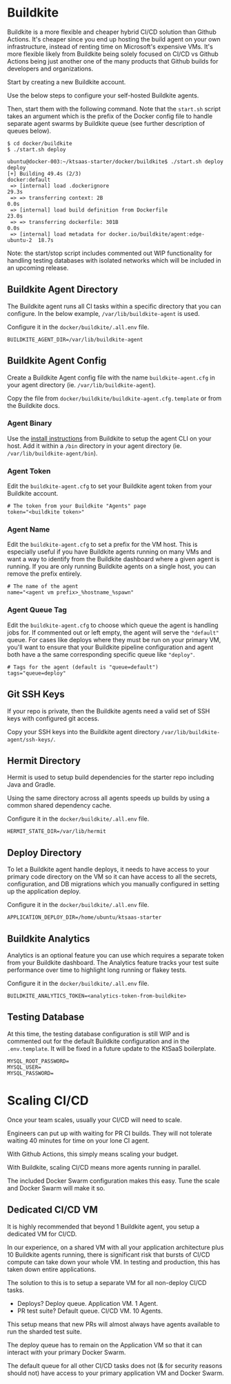 # Buildkite

Buildkite is a more flexible and cheaper hybrid CI/CD solution than Github Actions. It's cheaper since you end up hosting the build agent on your own infrastructure, instead of renting time on Microsoft's expensive VMs. It's more flexible likely from Buildkite being solely focused on CI/CD vs Github Actions being just another one of the many products that Github builds for developers and organizations.

Start by creating a new Buildkite account.

Use the below steps to configure your self-hosted Buildkite agents.

Then, start them with the following command. Note that the `start.sh` script takes an argument which is the prefix of the Docker config file to handle separate agent swarms by Buildkite queue (see further description of queues below).

```
$ cd docker/buildkite
$ ./start.sh deploy

ubuntu@docker-003:~/ktsaas-starter/docker/buildkite$ ./start.sh deploy
deploy
[+] Building 49.4s (2/3)                                         docker:default
 => [internal] load .dockerignore                                         29.3s
 => => transferring context: 2B                                            0.0s
 => [internal] load build definition from Dockerfile                      23.0s
 => => transferring dockerfile: 301B                                       0.0s
 => [internal] load metadata for docker.io/buildkite/agent:edge-ubuntu-2  18.7s
```

Note: the start/stop script includes commented out WIP functionality for handling testing databases with isolated networks which will be included in an upcoming release.

## Buildkite Agent Directory  

The Buildkite agent runs all CI tasks within a specific directory that you can configure. In the below example, `/var/lib/buildkite-agent` is used.

Configure it in the `docker/buildkite/.all.env` file.

```
BUILDKITE_AGENT_DIR=/var/lib/buildkite-agent
```

## Buildkite Agent Config

Create a Buildkite Agent config file with the name `buildkite-agent.cfg` in your agent directory (ie. `/var/lib/buildkite-agent`).

Copy the file from `docker/buildkite/buildkite-agent.cfg.template` or from the Buildkite docs.

### Agent Binary

Use the [install instructions](https://buildkite.com/docs/agent/v3/installation) from Buildkite to setup the agent CLI on your host. Add it within a `/bin` directory in your agent directory (ie. `/var/lib/buildkite-agent/bin`).

### Agent Token

Edit the `buildkite-agent.cfg` to set your Buildkite agent token from your Buildkite account.

```
# The token from your Buildkite "Agents" page
token="<buildkite token>"
```

### Agent Name

Edit the `buildkite-agent.cfg` to set a prefix for the VM host. This is especially useful if you have Buildkite agents running on many VMs and want a way to identify from the Buildkite dashboard where a given agent is running. If you are only running Buildkite agents on a single host, you can remove the prefix entirely.

```
# The name of the agent
name="<agent vm prefix>_%hostname_%spawn"
```

### Agent Queue Tag

Edit the `buildkite-agent.cfg` to choose which queue the agent is handling jobs for. If commented out or left empty, the agent will serve the `"default"` queue. For cases like deploys where they must be run on your primary VM, you'll want to ensure that your Buildkite pipeline configuration and agent both have a the same corresponding specific queue like `"deploy"`.

```
# Tags for the agent (default is "queue=default")
tags="queue=deploy"
```

## Git SSH Keys

If your repo is private, then the Buildkite agents need a valid set of SSH keys with configured git access.

Copy your SSH keys into the Buildkite agent directory `/var/lib/buildkite-agent/ssh-keys/`.

## Hermit Directory

Hermit is used to setup build dependencies for the starter repo including Java and Gradle.

Using the same directory across all agents speeds up builds by using a common shared dependency cache.

Configure it in the `docker/buildkite/.all.env` file.

```
HERMIT_STATE_DIR=/var/lib/hermit
```

## Deploy Directory

To let a Buildkite agent handle deploys, it needs to have access to your primary code directory on the VM so it can have access to all the secrets, configuration, and DB migrations which you manually configured in setting up the application deploy.

Configure it in the `docker/buildkite/.all.env` file.

```
APPLICATION_DEPLOY_DIR=/home/ubuntu/ktsaas-starter
```

## Buildkite Analytics

Analytics is an optional feature you can use which requires a separate token from your Buildkite dashboard. The Analytics feature tracks your test suite performance over time to highlight long running or flakey tests.

Configure it in the `docker/buildkite/.all.env` file.

```
BUILDKITE_ANALYTICS_TOKEN=<analytics-token-from-buildkite>
```

## Testing Database

At this time, the testing database configuration is still WIP and is commented out for the default Buildkite configuration and in the `.env.template`. It will be fixed in a future update to the KtSaaS boilerplate.

```
MYSQL_ROOT_PASSWORD=
MYSQL_USER=
MYSQL_PASSWORD=
```

# Scaling CI/CD

Once your team scales, usually your CI/CD will need to scale.

Engineers can put up with waiting for PR CI builds. They will not tolerate waiting 40 minutes for time on your lone CI agent.

With Github Actions, this simply means scaling your budget.

With Buildkite, scaling CI/CD means more agents running in parallel.

The included Docker Swarm configuration makes this easy. Tune the scale and Docker Swarm will make it so.

## Dedicated CI/CD VM

It is highly recommended that beyond 1 Buildkite agent, you setup a dedicated VM for CI/CD.

In our experience, on a shared VM with all your application architecture plus 10 Buildkite agents running, there is significant risk that bursts of CI/CD compute can take down your whole VM. In testing and production, this has taken down entire applications.

The solution to this is to setup a separate VM for all non-deploy CI/CD tasks. 

- Deploys? Deploy queue. Application VM. 1 Agent.
- PR test suite? Default queue. CI/CD VM. 10 Agents.

This setup means that new PRs will almost always have agents available to run the sharded test suite.

The deploy queue has to remain on the Application VM so that it can interact with your primary Docker Swarm.

The default queue for all other CI/CD tasks does not (& for security reasons should not) have access to your primary application VM and Docker Swarm.

